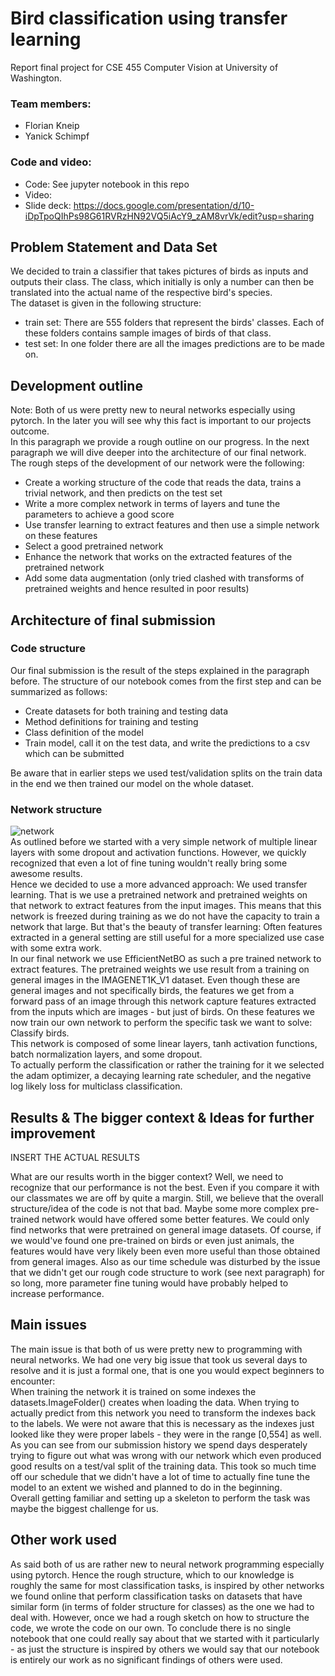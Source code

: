 # Bird classification using transfer learning 
Report final project for CSE 455 Computer Vision at University of Washington.
### Team members:
* Florian Kneip
* Yanick Schimpf

### Code and video:
* Code: See jupyter notebook in this repo
* Video: 
* Slide deck: https://docs.google.com/presentation/d/10-iDpTpoQIhPs98G61RVRzHN92VQ5iAcY9_zAM8vrVk/edit?usp=sharing



## Problem Statement and Data Set
We decided to train a classifier that takes pictures of birds as inputs and outputs their class. The class, which initially is only a number can then be translated into the actual name of the respective bird's species. 
\
The dataset is given in the following structure:
* train set: There are 555 folders that represent the birds' classes. Each of these folders contains sample images of birds of that class.
* test set: In one folder there are all the images predictions are to be made on.

## Development outline
Note: Both of us were pretty new to neural networks especially using pytorch. In the later you will see why this fact is important to our projects outcome. 
\
In this paragraph we provide a rough outline on our progress. In the next paragraph we will dive deeper into the architecture of our final network.
\
The rough steps of the development of our network were the following:
* Create a working structure of the code that reads the data, trains a trivial network, and then predicts on the test set
* Write a more complex network in terms of layers and tune the parameters to achieve a good score
* Use transfer learning to extract features and then use a simple network on these features
* Select a good pretrained network
* Enhance the network that works on the extracted features of the pretrained network
* Add some data augmentation (only tried clashed with transforms of pretrained weights and hence resulted in poor results)

## Architecture of final submission
### Code structure
Our final submission is the result of the steps explained in the paragraph before. The structure of our notebook comes from the first step and can be summarized as follows: 
* Create datasets for both training and testing data
* Method definitions for training and testing
* Class definition of the model
* Train model, call it on the test data, and write the predictions to a csv which can be submitted

Be aware that in earlier steps we used test/validation splits on the train data in the end we then trained our model on the whole dataset.
### Network structure

![network](https://github.com/FloKnp/ComputerVisionFinal/assets/115632782/a08d5911-7a61-4b65-8e10-e33b0621da57)
\
As outlined before we started with a very simple network of multiple linear layers with some dropout and activation functions. However, we quickly recognized that even a lot of fine tuning wouldn't really bring some awesome results.
\
Hence we decided to use a more advanced approach: We used transfer learning. That is we use a pretrained network and pretrained weights on that network to extract features from the input images. This means that this network is freezed during training as we do not have the capacity to train a network that large. But that's the beauty of transfer learning: Often features extracted in a general setting are still useful for a more specialized use case with some extra work.
\
In our final network we use EfficientNetBO as such a pre trained network to extract features. The pretrained weights we use result from a training on general images in the IMAGENET1K_V1 dataset. Even though these are general images and not specifically birds, the features we get from a forward pass of an image through this network capture features extracted from the inputs which are images - but just of birds. On these features we now train our own network to perform the specific task we want to solve: Classify birds.
\
This network is composed of some linear layers, tanh activation functions, batch normalization layers, and some dropout.
\
To actually perform the classification or rather the training for it we selected the adam optimizer, a decaying learning rate scheduler, and the negative log likely loss for multiclass classification.

## Results & The bigger context & Ideas for further improvement
INSERT THE ACTUAL RESULTS

What are our results worth in the bigger context? Well, we need to recognize that our performance is not the best. Even if you compare it with our classmates we are off by quite a margin. Still, we believe that the overall structure/idea of the code is not that bad. Maybe some more complex pre-trained network would have offered some better features. We could only find networks that were pretrained on general image datasets. Of course, if we would've found one pre-trained on birds or even just animals, the features would have very likely been even more useful than those obtained from general images. Also as our time schedule was disturbed by the issue that we didn't get our rough code structure to work (see next paragraph) for so long, more parameter fine tuning would have probably helped to increase performance. 


## Main issues
The main issue is that both of us were pretty new to programming with neural networks. We had one very big issue that took us several days to resolve and it is just a formal one, that is one you would expect beginners to encounter: 
\
When training the network it is trained on some indexes the datasets.ImageFolder() creates when loading the data. When trying to actually predict from this network you need to transform the indexes back to the labels. We were not aware that this is necessary as the indexes just looked like they were proper labels - they were in the range [0,554] as well. As you can see from our submission history we spend days desperately trying to figure out what was wrong with our network which even produced good results on a test/val split of the training data. This took so much time off our schedule that we didn't have a lot of time to actually fine tune the model to an extent we wished and planned to do in the beginning.
\
Overall getting familiar and setting up a skeleton to perform the task was maybe the biggest challenge for us.

## Other work used
As said both of us are rather new to neural network programming especially using pytorch. Hence the rough structure, which to our knowledge is roughly the same for most classification tasks, is inspired by other networks we found online that perform classification tasks on datasets that have similar form (in terms of folder structure for classes) as the one we had to deal with. However, once we had a rough sketch on how to structure the code, we wrote the code on our own. To conclude there is no single notebook that one could really say about that we started with it particularly - as just the structure is inspired by others we would say that our notebook is entirely our work as no significant findings of others were used.
